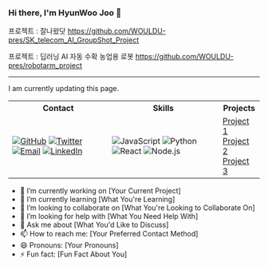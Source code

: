 ### Hi there, I'm HyunWoo Joo 👋



프로젝트 : 잘나왔닷
https://github.com/WOULDU-pres/SK_telecom_AI_GroupShot_Project

프로젝트 : 딥러닝 AI 자동 수확 농업용 로봇
https://github.com/WOULDU-pres/robotarm_project


--------------------

I am currently updating this page. 

<table>
  <tr>
    <th>Contact</th>
    <th>Skills</th>
    <th>Projects</th>
  </tr>
  <tr>
    <td>
      <a href="https://github.com/YourUsername"><img alt="GitHub" src="https://img.shields.io/badge/GitHub-181717.svg?&style=flat&logo=GitHub&logoColor=white"/></a>
      <a href="https://twitter.com/YourTwitter"><img alt="Twitter" src="https://img.shields.io/badge/Twitter-1DA1F2.svg?&style=flat&logo=Twitter&logoColor=white"/></a>
      <a href="mailto:youremail@example.com"><img alt="Email" src="https://img.shields.io/badge/Email-D14836.svg?&style=flat&logo=Gmail&logoColor=white"/></a>
      <a href="https://www.linkedin.com/in/yourlinkedin/"><img alt="LinkedIn" src="https://img.shields.io/badge/LinkedIn-0077B5.svg?&style=flat&logo=LinkedIn&logoColor=white"/></a>
    </td>
    <td>
      <img alt="JavaScript" src="https://img.shields.io/badge/JavaScript-F7DF1E.svg?&style=flat&logo=JavaScript&logoColor=black"/>
      <img alt="Python" src="https://img.shields.io/badge/Python-3776AB.svg?&style=flat&logo=Python&logoColor=white"/>
      <img alt="React" src="https://img.shields.io/badge/React-61DAFB.svg?&style=flat&logo=React&logoColor=black"/>
      <img alt="Node.js" src="https://img.shields.io/badge/Node.js-339933.svg?&style=flat&logo=Node.js&logoColor=white"/>
      <!-- Add more skills as needed -->
    </td>
    <td>
      <a href="https://github.com/YourUsername/Project1">Project 1</a><br/>
      <a href="https://github.com/YourUsername/Project2">Project 2</a><br/>
      <a href="https://github.com/YourUsername/Project3">Project 3</a><br/>
      <!-- Add more projects as needed -->
    </td>
  </tr>
</table>

- 🔭 I’m currently working on [Your Current Project]
- 🌱 I’m currently learning [What You're Learning]
- 👯 I’m looking to collaborate on [What You're Looking to Collaborate On]
- 🤔 I’m looking for help with [What You Need Help With]
- 💬 Ask me about [What You'd Like to Discuss]
- 📫 How to reach me: [Your Preferred Contact Method]
- 😄 Pronouns: [Your Pronouns]
- ⚡ Fun fact: [Fun Fact About You]

